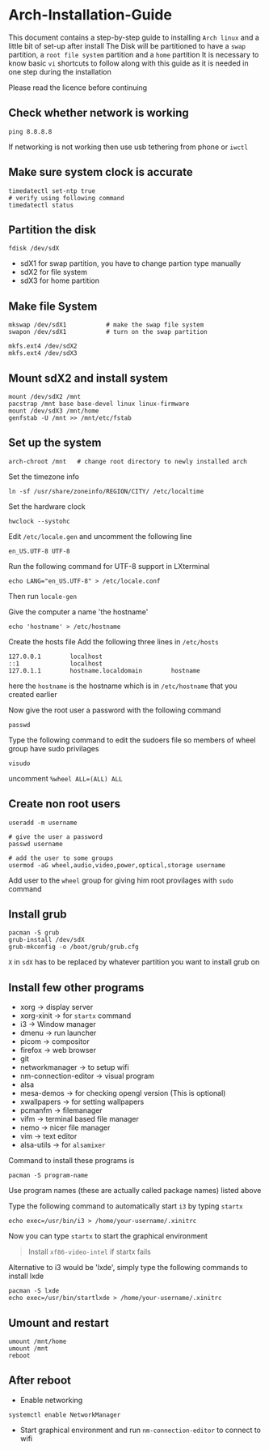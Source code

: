 # Arch-Installation-Guide
This document contains a step-by-step guide to installing `Arch linux` and a little bit of set-up after install
The Disk will be partitioned to have a `swap` partition, a `root file system` partition and a `home` partition
It is necessary to know basic `vi` shortcuts to follow along with this guide as it is needed in one step during the installation

Please read the licence before continuing

Check whether network is working
--------------------------------
```
ping 8.8.8.8
```
If networking is not working then use usb tethering from phone or `iwctl`

Make sure system clock is accurate
----------------------------------
```
timedatectl set-ntp true
# verify using following command
timedatectl status
```

Partition the disk
------------------
```
fdisk /dev/sdX
```
* sdX1 for swap partition, you have to change partion type manually
* sdX2 for file system
* sdX3 for home partition

Make file System
----------------
```
mkswap /dev/sdX1           # make the swap file system
swapon /dev/sdX1           # turn on the swap partition

mkfs.ext4 /dev/sdX2
mkfs.ext4 /dev/sdX3
```

Mount sdX2 and install system
-----------------------------
```
mount /dev/sdX2 /mnt
pacstrap /mnt base base-devel linux linux-firmware
mount /dev/sdX3 /mnt/home
genfstab -U /mnt >> /mnt/etc/fstab
```

Set up the system
-----------------
```
arch-chroot /mnt   # change root directory to newly installed arch
```

Set the timezone info
```
ln -sf /usr/share/zoneinfo/REGION/CITY/ /etc/localtime
```

Set the hardware clock
```
hwclock --systohc
```

Edit `/etc/locale.gen` and uncomment the following line
```
en_US.UTF-8 UTF-8
```
Run the following command for UTF-8 support in LXterminal
```
echo LANG="en_US.UTF-8" > /etc/locale.conf
```
Then run `locale-gen`

Give the computer a name 'the hostname'
```
echo 'hostname' > /etc/hostname
```

Create the hosts file
Add the following three lines in `/etc/hosts`
```
127.0.0.1        localhost
::1              localhost
127.0.1.1        hostname.localdomain        hostname
```
here the `hostname` is the hostname which is in `/etc/hostname` that you created earlier

Now give the root user a password with the following command
```
passwd
```

Type the following command to edit the sudoers file so members of wheel group have sudo privilages
```
visudo
```
uncomment `%wheel ALL=(ALL) ALL`

Create non root users
---------------------
```
useradd -m username

# give the user a password
passwd username

# add the user to some groups
usermod -aG wheel,audio,video,power,optical,storage username
```
Add user to the `wheel` group for giving him root provilages with `sudo` command

Install grub
------------
```
pacman -S grub
grub-install /dev/sdX
grub-mkconfig -o /boot/grub/grub.cfg
```
`X` in `sdX` has to be replaced by whatever partition you want to install grub on

Install few other programs
--------------------
* xorg -> display server
* xorg-xinit -> for `startx` command
* i3 -> Window manager
* dmenu -> run launcher
* picom -> compositor
* firefox -> web browser
* git
* networkmanager -> to setup wifi
* nm-connection-editor -> visual program
* alsa
* mesa-demos -> for checking opengl version (This is optional)
* xwallpapers -> for setting wallpapers
* pcmanfm -> filemanager
* vifm -> terminal based file manager
* nemo -> nicer file manager
* vim -> text editor
* alsa-utils -> for `alsamixer`

Command to install these programs is
```
pacman -S program-name
```
Use program names (these are actually called package names) listed above

Type the following command to automatically start `i3` by typing `startx`
```
echo exec=/usr/bin/i3 > /home/your-username/.xinitrc
```
Now you can type `startx` to start the graphical environment
> Install `xf86-video-intel` if startx fails

Alternative to i3 would be 'lxde', simply type the following commands to install lxde
```
pacman -S lxde
echo exec=/usr/bin/startlxde > /home/your-username/.xinitrc
```

Umount and restart
------------------
```
umount /mnt/home
umount /mnt
reboot
```

After reboot
------------

* Enable networking
```
systemctl enable NetworkManager
```

* Start graphical environment and run `nm-connection-editor` to connect to wifi
